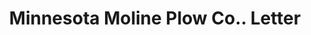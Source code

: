 ---
doi: 10.7916/D8JQ2C2F
date_other: '1903'
date_other_textual: '1903'
form: correspondence
genre:
- Letters (correspondence)
name:
- Minnesota Moline Plow Co.
object_in_context_url: https://biggert.cul.columbia.edu/items/view/ave_biggert_00653
subject_hierarchical_geographic:
- Minneapolis, Minnesota, United States
subject_name:
- Minnesota Moline Plow Co.
title: Minnesota Moline Plow Co.. Letter
sort_title: Minnesota Moline Plow Co.. Letter
call_number: ave_biggert_00653
coordinates:
- 44.983333333333334,-93.26666666666667
pid: ave_biggert_00653
identifiers: ave_biggert_00653
thumbnail: false
permalink: /biggert/ave_biggert_00653/
layout: iiif-image-page
---